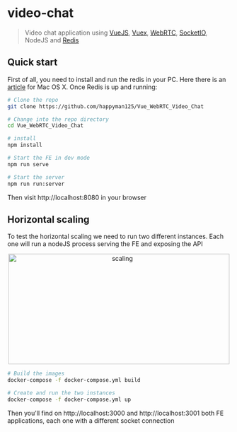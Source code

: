 # video-chat
> Video chat application using [VueJS](https://vuejs.org), [Vuex](https://vuex.vuejs.org), [WebRTC](https://webrtc.org/start/), [SocketIO](https://socket.io), NodeJS and [Redis](https://github.com/NodeRedis/node_redis)

## Quick start
First of all, you need to install and run the redis in your PC. Here there is an [article](https://medium.com/@petehouston/install-and-config-redis-on-mac-os-x-via-homebrew-eb8df9a4f298) for Mac OS X. Once Redis is up and running:

```bash
# Clone the repo
git clone https://github.com/happyman125/Vue_WebRTC_Video_Chat

# Change into the repo directory
cd Vue_WebRTC_Video_Chat

# install
npm install 

# Start the FE in dev mode
npm run serve

# Start the server
npm run run:server

```
Then visit http://localhost:8080 in your browser

## Horizontal scaling
To test the horizontal scaling we need to run two different instances. Each one will run a nodeJS process serving the FE and 
exposing the API

<p align="center">
  <img src="https://github.com/adrigardi90/video-chat/blob/master/src/assets/scaling.png" alt="scaling" width="500" height="250"/>
</p>


```bash
# Build the images
docker-compose -f docker-compose.yml build

# Create and run the two instances
docker-compose -f docker-compose.yml up

```

Then you'll find on http://localhost:3000 and http://localhost:3001  both FE applications, each one with a different socket connection

